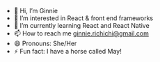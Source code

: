 - 👋 Hi, I’m Ginnie
- 👀 I’m interested in React & front end frameworks
- 🌱 I’m currently learning React and React Native
- 📫 How to reach me ginnie.richichi@gmail.com
- 😄 Pronouns: She/Her
- ⚡ Fun fact: I have a horse called May!

<!---
ginnie-richichi/ginnie-richichi is a ✨ special ✨ repository because its `README.md` (this file) appears on your GitHub profile.
You can click the Preview link to take a look at your changes.
--->
